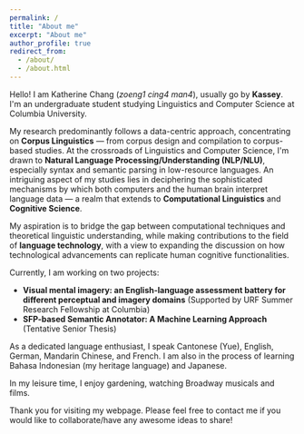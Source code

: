 ```yaml
---
permalink: /
title: "About me"
excerpt: "About me"
author_profile: true
redirect_from: 
  - /about/
  - /about.html
---
```

Hello! I am Katherine Chang (*zoeng1 cing4 man4*), usually go by **Kassey**. I'm an undergraduate student studying Linguistics and Computer Science at Columbia University.


My research predominantly follows a data-centric approach, concentrating on **Corpus Linguistics** — from corpus design and compilation to corpus-based studies. At the crossroads of Linguistics and Computer Science, I'm drawn to **Natural Language Processing/Understanding (NLP/NLU)**, especially syntax and semantic parsing in low-resource languages. An intriguing aspect of my studies lies in deciphering the sophisticated mechanisms by which both computers and the human brain interpret language data — a realm that extends to **Computational Linguistics** and **Cognitive Science**. 

My aspiration is to bridge the gap between computational techniques and theoretical linguistic understanding, while making contributions to the field of **language technology**, with a view to expanding the discussion on how technological advancements can replicate human cognitive functionalities.

Currently, I am working on two projects:
* **Visual mental imagery: an English-language assessment battery for different perceptual and imagery domains** (Supported by URF Summer Research Fellowship at Columbia)
* **SFP-based Semantic Annotator: A Machine Learning Approach** (Tentative Senior Thesis)


As a dedicated language enthusiast, I speak Cantonese (Yue), English, German, Mandarin Chinese, and French. I am also in the process of learning Bahasa Indonesian (my heritage language) and Japanese.

In my leisure time, I enjoy gardening, watching Broadway musicals and films.

Thank you for visiting my webpage. Please feel free to contact me if you would like to collaborate/have any awesome ideas to share!

